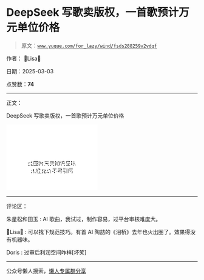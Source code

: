 # DeepSeek 写歌卖版权，一首歌预计万元单位价格

> 原文：[`www.yuque.com/for_lazy/wind/fsds288259v2vdqf`](https://www.yuque.com/for_lazy/wind/fsds288259v2vdqf)

作者： 🌟Lisa🌟

日期：2025-03-03

点赞数：**74**

* * *

正文：

DeepSeek 写歌卖版权，一首歌预计万元单位价格

![](img/1b7165260d1092b3d8dcd76d33180434.png "None")

* * *

评论区：

朱星松和田玉 : AI 歌曲，我试过，制作容易，过平台审核难度大。

🌟Lisa🌟 : 可以找下规范技巧。有首 AI 陶喆的《泪桥》去年也火出圈了。效果得没有机器味。

Doris : 过审后利润空间咋样[坏笑]

* * *

公众号懒人搜索，[懒人专属群分享](https://lazybook.fun/#/blog/group)
